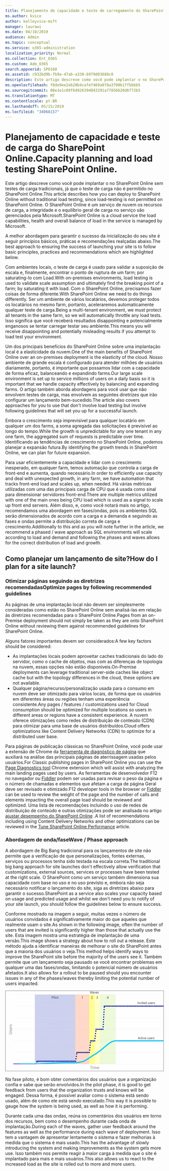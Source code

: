 ```yaml
---
title: Planejamento de capacidade e teste de carregamento do SharePoint Online
ms.author: kvice
author: kelleyvice-msft
manager: laurawi
ms.date: 04/10/2019
audience: Admin
ms.topic: conceptual
ms.service: o365-administration
localization_priority: Normal
ms.collection: Ent_O365
ms.custom: Adm_O365
search.appverid: SPO160
ms.assetid: c932bd9b-fb9a-47ab-a330-6979d03688c0
description: Este artigo descreve como você pode implantar o no SharePoint Online sem executar testes de carga tradicionais, pois ele não é permitido.
ms.openlocfilehash: f8de9ee2eb28b4cafef469a078a3700b1ffbbbb5
ms.sourcegitcommit: 08e1e1c09f64926394043291a77856620d6f72b5
ms.translationtype: MT
ms.contentlocale: pt-BR
ms.lasthandoff: 05/15/2019
ms.locfileid: "34068157"
---
```

# <a name="capacity-planning-and-load-testing-sharepoint-online"></a><span data-ttu-id="d512c-103">Planejamento de capacidade e teste de carga do SharePoint Online.</span><span class="sxs-lookup"><span data-stu-id="d512c-103">Capacity planning and load testing SharePoint Online.</span></span>

<span data-ttu-id="d512c-104">Este artigo descreve como você pode implantar o no SharePoint Online sem testes de carga tradicionais, já que o teste de carga não é permitido no SharePoint Online.</span><span class="sxs-lookup"><span data-stu-id="d512c-104">This article describes how you can deploy to SharePoint Online without traditional load testing, since load-testing is not permitted on SharePoint Online.</span></span> <span data-ttu-id="d512c-105">O SharePoint Online é um serviço de nuvem os recursos de carga, a integridade e o equilíbrio geral de carga no serviço são gerenciados pela Microsoft.</span><span class="sxs-lookup"><span data-stu-id="d512c-105">SharePoint Online is a cloud service the load capabilities, health and overall balance of load in the service is managed by Microsoft.</span></span>
  
<span data-ttu-id="d512c-106">A melhor abordagem para garantir o sucesso da inicialização do seu site é seguir princípios básicos, práticas e recomendações realçadas abaixo.</span><span class="sxs-lookup"><span data-stu-id="d512c-106">The best approach to ensuring the success of launching your site is to follow basic principles, practices and recommendations which are highlighted below.</span></span>
  
<span data-ttu-id="d512c-107">Com ambientes locais, o teste de carga é usado para validar a suposição de escala e, finalmente, encontrar o ponto de ruptura de um farm; por saturating-lo com Load.</span><span class="sxs-lookup"><span data-stu-id="d512c-107">With on-premises environments, load testing is used to validate scale assumption and ultimately find the breaking point of a farm; by saturating it with load.</span></span> <span data-ttu-id="d512c-108">Com o SharePoint Online, precisamos fazer coisas de forma diferente.</span><span class="sxs-lookup"><span data-stu-id="d512c-108">With SharePoint Online we need to do things differently.</span></span> <span data-ttu-id="d512c-109">Ser um ambiente de vários locatários, devemos proteger todos os locatários no mesmo farm, portanto, aceleraremos automaticamente qualquer teste de carga.</span><span class="sxs-lookup"><span data-stu-id="d512c-109">Being a multi-tenant environment, we must protect all tenants in the same farm, so we will automatically throttle any load tests.</span></span> <span data-ttu-id="d512c-110">Isso significa que você receberá resultados disappointing e potencialmente enganosos se tentar carregar testar seu ambiente.</span><span class="sxs-lookup"><span data-stu-id="d512c-110">This means you will receive disappointing and potentially misleading results if you attempt to load test your environment.</span></span>
  
<span data-ttu-id="d512c-111">Um dos principais benefícios do SharePoint Online sobre uma implantação local é a elasticidade da nuvem.</span><span class="sxs-lookup"><span data-stu-id="d512c-111">One of the main benefits of SharePoint Online over an on-premises deployment is the elasticity of the cloud.</span></span> <span data-ttu-id="d512c-112">Nosso ambiente de grande escala é configurado para atender milhões de usuários diariamente, portanto, é importante que possamos lidar com a capacidade de forma eficaz, balanceando e expandindo farms.</span><span class="sxs-lookup"><span data-stu-id="d512c-112">Our large scale environment is set up to service millions of users on a daily basis so it is important that we handle capacity effectively by balancing and expanding farms.</span></span> <span data-ttu-id="d512c-113">O artigo também aborda abordagens para você usar que não envolvem testes de carga, mas envolvem as seguintes diretrizes que irão configurar um lançamento bem-sucedido.</span><span class="sxs-lookup"><span data-stu-id="d512c-113">The article also covers approaches for you to use that don't involve load testing but involve following guidelines that will set you up for a successful launch.</span></span> 
  
<span data-ttu-id="d512c-114">Embora o crescimento seja imprevisível para qualquer locatário em qualquer um dos farms, a soma agregada das solicitações é previsível ao longo do tempo.</span><span class="sxs-lookup"><span data-stu-id="d512c-114">While the growth is unpredictable for any one tenant in any one farm, the aggregated sum of requests is predictable over time.</span></span> <span data-ttu-id="d512c-115">Identificando as tendências de crescimento no SharePoint Online, podemos planejar a expansão futura.</span><span class="sxs-lookup"><span data-stu-id="d512c-115">By identifying the growth trends in SharePoint Online, we can plan for future expansion.</span></span>
  
<span data-ttu-id="d512c-116">Para usar eficientemente a capacidade e lidar com o crescimento inesperado, em qualquer farm, temos automação que controla a carga de front-end e aumenta, quando necessário.</span><span class="sxs-lookup"><span data-stu-id="d512c-116">In order to efficiently use capacity and deal with unexpected growth, in any farm, we have automation that tracks front-end load and scales up, when needed.</span></span> <span data-ttu-id="d512c-117">Há várias métricas utilizadas com uma das principais carga de CPU que é usada como sinal para dimensionar servidores front-end.</span><span class="sxs-lookup"><span data-stu-id="d512c-117">There are multiple metrics utilized with one of the main ones being CPU load which is used as a signal to scale up front end servers.</span></span> <span data-ttu-id="d512c-118">Além disso, e, como você notará mais no artigo, recomendamos uma abordagem em fases/ondas, pois os ambientes SQL serão dimensionados de acordo com a carga e a demanda e seguindo as fases e ondas permite a distribuição correta de carga e crescimento.</span><span class="sxs-lookup"><span data-stu-id="d512c-118">Additionally to this and as you will note further in the article, we recommend a phased / wave approach as SQL environments will scale according to load and demand and following the phases and waves allows for the correct distribution of load and growth.</span></span> 
  
## <a name="how-do-i-plan-for-a-site-launch"></a><span data-ttu-id="d512c-119">Como planejar um lançamento de site?</span><span class="sxs-lookup"><span data-stu-id="d512c-119">How do I plan for a site launch?</span></span>

### <a name="optimize-pages-by-following-recommended-guidelines"></a><span data-ttu-id="d512c-120">Otimizar páginas seguindo as diretrizes recomendadas</span><span class="sxs-lookup"><span data-stu-id="d512c-120">Optimize pages by following recommended guidelines</span></span>
<span data-ttu-id="d512c-121">As páginas de uma implantação local não devem ser simplesmente consideradas como estão no SharePoint Online sem analisá-las em relação às diretrizes recomendadas para o SharePoint Online.</span><span class="sxs-lookup"><span data-stu-id="d512c-121">Pages from an on-Premise deployment should not simply be taken as they are onto SharePoint Online without reviewing them against recommended guidelines for SharePoint Online.</span></span>

<span data-ttu-id="d512c-122">Alguns fatores importantes devem ser considerados:</span><span class="sxs-lookup"><span data-stu-id="d512c-122">A few key factors should be considered:</span></span>
- <span data-ttu-id="d512c-123">As implantações locais podem aproveitar caches tradicionais do lado do servidor, como o cache de objetos, mas com as diferenças de topologia na nuvem, essas opções não estão disponíveis.</span><span class="sxs-lookup"><span data-stu-id="d512c-123">On-Premise deployments can leverage traditional server-side caches like object cache but with the topology differences in the cloud, these options are not available.</span></span>
- <span data-ttu-id="d512c-124">Qualquer página/recurso/personalização usada para o consumo em nuvem deve ser otimizado para vários locais, de forma que os usuários em diferentes áreas ou regiões tenham uma experiência consistente.</span><span class="sxs-lookup"><span data-stu-id="d512c-124">Any pages / features / customizations used for Cloud consumption should be optimized for multiple locations so users in different areas or regions have a consistent experience.</span></span> <span data-ttu-id="d512c-125">A nuvem oferece otimizações como redes de distribuição de conteúdo (CDN) para otimizar para uma base de usuários distribuídos.</span><span class="sxs-lookup"><span data-stu-id="d512c-125">Cloud offers optimizations like Content Delivery Networks (CDN) to optimize for a distributed user base.</span></span>

<span data-ttu-id="d512c-126">Para páginas de publicação clássicas no SharePoint Online, você pode usar a extensão de Chrome da [ferramenta de diagnóstico de página](https://aka.ms/perftool) que auxiliará na análise das principais páginas de aterrissagem usadas pelos usuários.</span><span class="sxs-lookup"><span data-stu-id="d512c-126">For Classic publishing pages in SharePoint Online you can use the [Page Diagnostics tool](https://aka.ms/perftool) Chrome extension which will assist with analyzing the main landing pages used by users.</span></span>
<span data-ttu-id="d512c-127">As ferramentas de desenvolvedor F12 no navegador ou [Fiddler](https://www.telerik.com/download/fiddler) podem ser usadas para revisar o peso da página e o número de chamadas e elementos que afetam a carga de página Geral deve ser revisado e otimizado.</span><span class="sxs-lookup"><span data-stu-id="d512c-127">F12 developer tools in the browser or [Fiddler](https://www.telerik.com/download/fiddler) can be used to review the weight of the page and the number of calls and elements impacting the overall page load should be reviewed and optimized.</span></span> <span data-ttu-id="d512c-128">Uma lista de recomendações incluindo o uso de redes de distribuição de conteúdo e outras otimizações pode ser analisada no artigo [ajustar desempenho do SharePoint Online](https://aka.ms/tuneSPO) .</span><span class="sxs-lookup"><span data-stu-id="d512c-128">A list of recommendations including using Content Delivery Networks and other optimizations can be reviewed in the [Tune SharePoint Online Performance](https://aka.ms/tuneSPO) article.</span></span>

### <a name="wave--phase-approach"></a><span data-ttu-id="d512c-129">Abordagem de onda/fase</span><span class="sxs-lookup"><span data-stu-id="d512c-129">Wave / Phase approach</span></span>
<span data-ttu-id="d512c-130">A abordagem de Big Bang tradicional para os lançamentos de site não permite que a verificação de que personalizações, fontes externas, serviços ou processos tenha sido testada na escala correta.</span><span class="sxs-lookup"><span data-stu-id="d512c-130">The traditional big bang approach for site launches don't effectively allow verification that customizations, external sources, services or processes have been tested at the right scale.</span></span> <span data-ttu-id="d512c-131">O SharePoint como um serviço também dimensiona sua capacidade com base no uso e no uso previsto e, embora não seja necessário notificar o lançamento do site, siga as diretrizes abaixo para garantir o sucesso.</span><span class="sxs-lookup"><span data-stu-id="d512c-131">SharePoint as a service also scales your capacity based on usage and predicted usage and whilst we don't need you to notify of your site launch, you should follow the guidelines below to ensure success.</span></span>
  
<span data-ttu-id="d512c-132">Conforme mostrado na imagem a seguir, muitas vezes o número de usuários convidados é significativamente maior do que aqueles que realmente usam o site.</span><span class="sxs-lookup"><span data-stu-id="d512c-132">As shown in the following image, often the number of users that are invited is significantly higher than those that actually use the site.</span></span> <span data-ttu-id="d512c-133">Esta imagem mostra uma estratégia de implantação de uma versão.</span><span class="sxs-lookup"><span data-stu-id="d512c-133">This image shows a strategy about how to roll out a release.</span></span> <span data-ttu-id="d512c-134">Este método ajuda a identificar maneiras de melhorar o site do SharePoint antes que a maioria dos usuários o veja.</span><span class="sxs-lookup"><span data-stu-id="d512c-134">This method helps identify ways to improve the SharePoint site before the majority of the users see it.</span></span> <span data-ttu-id="d512c-135">Também permite que um lançamento seja pausado se você encontrar problemas em qualquer uma das fases/ondas, limitando o potencial número de usuários afetados.</span><span class="sxs-lookup"><span data-stu-id="d512c-135">It also allows for a rollout to be paused should you encounter issues in any of the phases/waves thereby limiting the potential number of users impacted.</span></span>
  
![Gráfico mostrando usuários convidados e ativos](media/0bc14a20-9420-4986-b9b9-fbcd2c6e0fb9.png)
  
<span data-ttu-id="d512c-137">Na fase piloto, é bom obter comentários dos usuários que a organização confia e sabe que serão envolvidos.</span><span class="sxs-lookup"><span data-stu-id="d512c-137">In the pilot phase, it is good to get feedback from users that the organization trusts and knows will be engaged.</span></span> <span data-ttu-id="d512c-138">Dessa forma, é possível avaliar como o sistema está sendo usado, além de como ele está sendo executado.</span><span class="sxs-lookup"><span data-stu-id="d512c-138">This way it is possible to gauge how the system is being used, as well as how it is performing.</span></span>
  
<span data-ttu-id="d512c-139">Durante cada uma das ondas, reúna os comentários dos usuários em torno dos recursos, bem como o desempenho durante cada onda de implantação.</span><span class="sxs-lookup"><span data-stu-id="d512c-139">During each of the waves, gather user feedback around the features as well as the performance during each wave of deployment.</span></span> <span data-ttu-id="d512c-140">Isso tem a vantagem de apresentar lentamente o sistema e fazer melhorias à medida que o sistema é mais usado.</span><span class="sxs-lookup"><span data-stu-id="d512c-140">This has the advantage of slowly introducing the system and making improvements as the system gets more use.</span></span> <span data-ttu-id="d512c-141">Isso também nos permite reagir à maior carga à medida que o site é implantado para mais e mais usuários.</span><span class="sxs-lookup"><span data-stu-id="d512c-141">This also allows us to react to the increased load as the site is rolled out to more and more users.</span></span>
